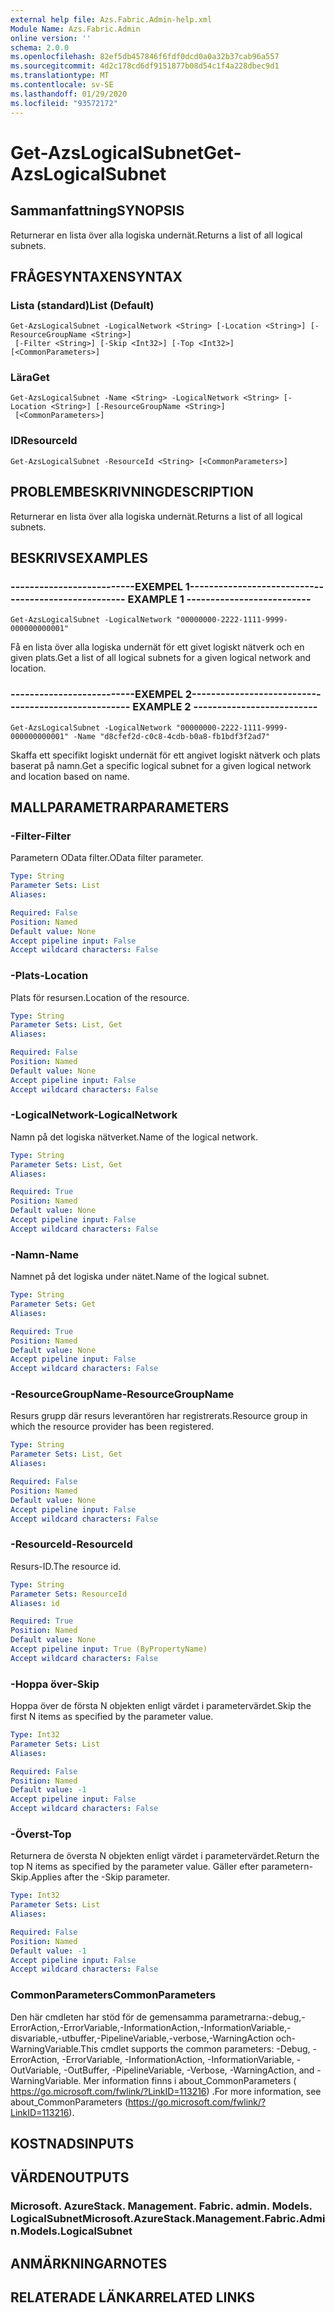 ```yaml
---
external help file: Azs.Fabric.Admin-help.xml
Module Name: Azs.Fabric.Admin
online version: ''
schema: 2.0.0
ms.openlocfilehash: 82ef5db457846f6fdf0dcd0a0a32b37cab96a557
ms.sourcegitcommit: 4d2c178cd6df9151877b08d54c1f4a228dbec9d1
ms.translationtype: MT
ms.contentlocale: sv-SE
ms.lasthandoff: 01/29/2020
ms.locfileid: "93572172"
---
```

# <span data-ttu-id="79d94-101">Get-AzsLogicalSubnet</span><span class="sxs-lookup"><span data-stu-id="79d94-101">Get-AzsLogicalSubnet</span></span>

## <span data-ttu-id="79d94-102">Sammanfattning</span><span class="sxs-lookup"><span data-stu-id="79d94-102">SYNOPSIS</span></span>
<span data-ttu-id="79d94-103">Returnerar en lista över alla logiska undernät.</span><span class="sxs-lookup"><span data-stu-id="79d94-103">Returns a list of all logical subnets.</span></span>

## <span data-ttu-id="79d94-104">FRÅGESYNTAXEN</span><span class="sxs-lookup"><span data-stu-id="79d94-104">SYNTAX</span></span>

### <span data-ttu-id="79d94-105">Lista (standard)</span><span class="sxs-lookup"><span data-stu-id="79d94-105">List (Default)</span></span>
```
Get-AzsLogicalSubnet -LogicalNetwork <String> [-Location <String>] [-ResourceGroupName <String>]
 [-Filter <String>] [-Skip <Int32>] [-Top <Int32>] [<CommonParameters>]
```

### <span data-ttu-id="79d94-106">Lära</span><span class="sxs-lookup"><span data-stu-id="79d94-106">Get</span></span>
```
Get-AzsLogicalSubnet -Name <String> -LogicalNetwork <String> [-Location <String>] [-ResourceGroupName <String>]
 [<CommonParameters>]
```

### <span data-ttu-id="79d94-107">ID</span><span class="sxs-lookup"><span data-stu-id="79d94-107">ResourceId</span></span>
```
Get-AzsLogicalSubnet -ResourceId <String> [<CommonParameters>]
```

## <span data-ttu-id="79d94-108">PROBLEMBESKRIVNING</span><span class="sxs-lookup"><span data-stu-id="79d94-108">DESCRIPTION</span></span>
<span data-ttu-id="79d94-109">Returnerar en lista över alla logiska undernät.</span><span class="sxs-lookup"><span data-stu-id="79d94-109">Returns a list of all logical subnets.</span></span>

## <span data-ttu-id="79d94-110">BESKRIVS</span><span class="sxs-lookup"><span data-stu-id="79d94-110">EXAMPLES</span></span>

### <span data-ttu-id="79d94-111">--------------------------EXEMPEL 1--------------------------</span><span class="sxs-lookup"><span data-stu-id="79d94-111">-------------------------- EXAMPLE 1 --------------------------</span></span>
```
Get-AzsLogicalSubnet -LogicalNetwork "00000000-2222-1111-9999-000000000001"
```

<span data-ttu-id="79d94-112">Få en lista över alla logiska undernät för ett givet logiskt nätverk och en given plats.</span><span class="sxs-lookup"><span data-stu-id="79d94-112">Get a list of all logical subnets for a given logical network and location.</span></span>

### <span data-ttu-id="79d94-113">--------------------------EXEMPEL 2--------------------------</span><span class="sxs-lookup"><span data-stu-id="79d94-113">-------------------------- EXAMPLE 2 --------------------------</span></span>
```
Get-AzsLogicalSubnet -LogicalNetwork "00000000-2222-1111-9999-000000000001" -Name "d8cfef2d-c0c8-4cdb-b0a8-fb1bdf3f2ad7"
```

<span data-ttu-id="79d94-114">Skaffa ett specifikt logiskt undernät för ett angivet logiskt nätverk och plats baserat på namn.</span><span class="sxs-lookup"><span data-stu-id="79d94-114">Get a specific logical subnet for a given logical network and location based on name.</span></span>

## <span data-ttu-id="79d94-115">MALLPARAMETRAR</span><span class="sxs-lookup"><span data-stu-id="79d94-115">PARAMETERS</span></span>

### <span data-ttu-id="79d94-116">-Filter</span><span class="sxs-lookup"><span data-stu-id="79d94-116">-Filter</span></span>
<span data-ttu-id="79d94-117">Parametern OData filter.</span><span class="sxs-lookup"><span data-stu-id="79d94-117">OData filter parameter.</span></span>

```yaml
Type: String
Parameter Sets: List
Aliases: 

Required: False
Position: Named
Default value: None
Accept pipeline input: False
Accept wildcard characters: False
```

### <span data-ttu-id="79d94-118">-Plats</span><span class="sxs-lookup"><span data-stu-id="79d94-118">-Location</span></span>
<span data-ttu-id="79d94-119">Plats för resursen.</span><span class="sxs-lookup"><span data-stu-id="79d94-119">Location of the resource.</span></span>

```yaml
Type: String
Parameter Sets: List, Get
Aliases: 

Required: False
Position: Named
Default value: None
Accept pipeline input: False
Accept wildcard characters: False
```

### <span data-ttu-id="79d94-120">-LogicalNetwork</span><span class="sxs-lookup"><span data-stu-id="79d94-120">-LogicalNetwork</span></span>
<span data-ttu-id="79d94-121">Namn på det logiska nätverket.</span><span class="sxs-lookup"><span data-stu-id="79d94-121">Name of the logical network.</span></span>

```yaml
Type: String
Parameter Sets: List, Get
Aliases: 

Required: True
Position: Named
Default value: None
Accept pipeline input: False
Accept wildcard characters: False
```

### <span data-ttu-id="79d94-122">-Namn</span><span class="sxs-lookup"><span data-stu-id="79d94-122">-Name</span></span>
<span data-ttu-id="79d94-123">Namnet på det logiska under nätet.</span><span class="sxs-lookup"><span data-stu-id="79d94-123">Name of the logical subnet.</span></span>

```yaml
Type: String
Parameter Sets: Get
Aliases: 

Required: True
Position: Named
Default value: None
Accept pipeline input: False
Accept wildcard characters: False
```

### <span data-ttu-id="79d94-124">-ResourceGroupName</span><span class="sxs-lookup"><span data-stu-id="79d94-124">-ResourceGroupName</span></span>
<span data-ttu-id="79d94-125">Resurs grupp där resurs leverantören har registrerats.</span><span class="sxs-lookup"><span data-stu-id="79d94-125">Resource group in which the resource provider has been registered.</span></span>

```yaml
Type: String
Parameter Sets: List, Get
Aliases: 

Required: False
Position: Named
Default value: None
Accept pipeline input: False
Accept wildcard characters: False
```

### <span data-ttu-id="79d94-126">-ResourceId</span><span class="sxs-lookup"><span data-stu-id="79d94-126">-ResourceId</span></span>
<span data-ttu-id="79d94-127">Resurs-ID.</span><span class="sxs-lookup"><span data-stu-id="79d94-127">The resource id.</span></span>

```yaml
Type: String
Parameter Sets: ResourceId
Aliases: id

Required: True
Position: Named
Default value: None
Accept pipeline input: True (ByPropertyName)
Accept wildcard characters: False
```

### <span data-ttu-id="79d94-128">-Hoppa över</span><span class="sxs-lookup"><span data-stu-id="79d94-128">-Skip</span></span>
<span data-ttu-id="79d94-129">Hoppa över de första N objekten enligt värdet i parametervärdet.</span><span class="sxs-lookup"><span data-stu-id="79d94-129">Skip the first N items as specified by the parameter value.</span></span>

```yaml
Type: Int32
Parameter Sets: List
Aliases: 

Required: False
Position: Named
Default value: -1
Accept pipeline input: False
Accept wildcard characters: False
```

### <span data-ttu-id="79d94-130">-Överst</span><span class="sxs-lookup"><span data-stu-id="79d94-130">-Top</span></span>
<span data-ttu-id="79d94-131">Returnera de översta N objekten enligt värdet i parametervärdet.</span><span class="sxs-lookup"><span data-stu-id="79d94-131">Return the top N items as specified by the parameter value.</span></span>
<span data-ttu-id="79d94-132">Gäller efter parametern-Skip.</span><span class="sxs-lookup"><span data-stu-id="79d94-132">Applies after the -Skip parameter.</span></span>

```yaml
Type: Int32
Parameter Sets: List
Aliases: 

Required: False
Position: Named
Default value: -1
Accept pipeline input: False
Accept wildcard characters: False
```

### <span data-ttu-id="79d94-133">CommonParameters</span><span class="sxs-lookup"><span data-stu-id="79d94-133">CommonParameters</span></span>
<span data-ttu-id="79d94-134">Den här cmdleten har stöd för de gemensamma parametrarna:-debug,-ErrorAction,-ErrorVariable,-InformationAction,-InformationVariable,-disvariable,-utbuffer,-PipelineVariable,-verbose,-WarningAction och-WarningVariable.</span><span class="sxs-lookup"><span data-stu-id="79d94-134">This cmdlet supports the common parameters: -Debug, -ErrorAction, -ErrorVariable, -InformationAction, -InformationVariable, -OutVariable, -OutBuffer, -PipelineVariable, -Verbose, -WarningAction, and -WarningVariable.</span></span> <span data-ttu-id="79d94-135">Mer information finns i about_CommonParameters ( https://go.microsoft.com/fwlink/?LinkID=113216) .</span><span class="sxs-lookup"><span data-stu-id="79d94-135">For more information, see about_CommonParameters (https://go.microsoft.com/fwlink/?LinkID=113216).</span></span>

## <span data-ttu-id="79d94-136">KOSTNADS</span><span class="sxs-lookup"><span data-stu-id="79d94-136">INPUTS</span></span>

## <span data-ttu-id="79d94-137">VÄRDEN</span><span class="sxs-lookup"><span data-stu-id="79d94-137">OUTPUTS</span></span>

### <span data-ttu-id="79d94-138">Microsoft. AzureStack. Management. Fabric. admin. Models. LogicalSubnet</span><span class="sxs-lookup"><span data-stu-id="79d94-138">Microsoft.AzureStack.Management.Fabric.Admin.Models.LogicalSubnet</span></span>

## <span data-ttu-id="79d94-139">ANMÄRKNINGAR</span><span class="sxs-lookup"><span data-stu-id="79d94-139">NOTES</span></span>

## <span data-ttu-id="79d94-140">RELATERADE LÄNKAR</span><span class="sxs-lookup"><span data-stu-id="79d94-140">RELATED LINKS</span></span>

